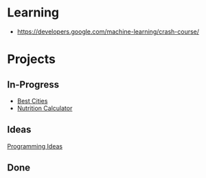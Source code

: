 <!-- TITLE: Tech -->
<!-- SUBTITLE: A quick summary of Tech -->
# Learning
* https://developers.google.com/machine-learning/crash-course/
# Projects
## In-Progress
* [Best Cities](/home/tech/projects/current/best-cities)
* [Nutrition Calculator](/home/tech/projects/current/nutrition-calculator)
## Ideas
[Programming Ideas](/home/tech/ideas)
## Done